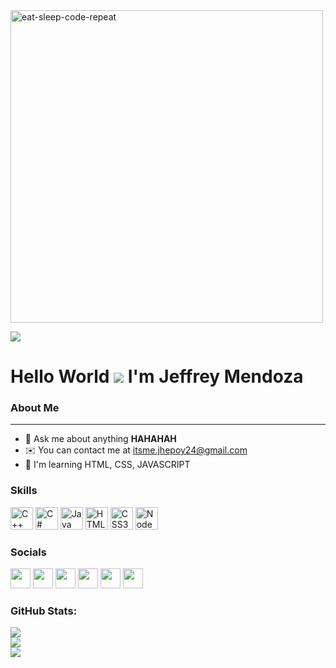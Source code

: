 
<img src="https://rare-gallery.com/uploads/posts/1236625-eat-sleep-code-repeat.jpg" alt="eat-sleep-code-repeat" width="500">


[![](https://visitcount.itsvg.in/api?id=jhepoy011&icon=2&color=2)](https://visitcount.itsvg.in)


Hello World ![](https://user-images.githubusercontent.com/18350557/176309783-0785949b-9127-417c-8b55-ab5a4333674e.gif) I'm Jeffrey Mendoza
========================================================================================================================================

### About Me
-------------------------
* 💬 Ask me about anything **HAHAHAH**
* ✉️  You can contact me at [itsme.jhepoy24@gmail.com](mailto:itsme.jhepoy24@gmail.com)
* 🧠  I'm learning HTML, CSS, JAVASCRIPT

### Skills

<p align="left">
<a href="https://docs.microsoft.com/en-us/cpp/?view=msvc-170" target="_blank" rel="noreferrer"><img src="https://raw.githubusercontent.com/danielcranney/readme-generator/main/public/icons/skills/cplusplus-colored.svg" width="36" height="36" alt="C++" /></a>
<a href="https://docs.microsoft.com/en-us/dotnet/csharp/" target="_blank" rel="noreferrer"><img src="https://raw.githubusercontent.com/danielcranney/readme-generator/main/public/icons/skills/csharp-colored.svg" width="36" height="36" alt="C#" /></a>
<a href="https://www.oracle.com/java/" target="_blank" rel="noreferrer"><img src="https://raw.githubusercontent.com/danielcranney/readme-generator/main/public/icons/skills/java-colored.svg" width="36" height="36" alt="Java" /></a>
<a href="https://developer.mozilla.org/en-US/docs/Glossary/HTML5" target="_blank" rel="noreferrer"><img src="https://raw.githubusercontent.com/danielcranney/readme-generator/main/public/icons/skills/html5-colored.svg" width="36" height="36" alt="HTML5" /></a>
<a href="https://www.w3.org/TR/CSS/#css" target="_blank" rel="noreferrer"><img src="https://raw.githubusercontent.com/danielcranney/readme-generator/main/public/icons/skills/css3-colored.svg" width="36" height="36" alt="CSS3" /></a>
<a href="https://nodejs.org/en/" target="_blank" rel="noreferrer"><img src="https://raw.githubusercontent.com/danielcranney/readme-generator/main/public/icons/skills/nodejs-colored.svg" width="36" height="36" alt="NodeJS" /></a>
</p>


### Socials

<p align="left"> 
<a href="https://discord.com/users/Jhepoy#2349" target="_blank" rel="noreferrer"><img src="https://raw.githubusercontent.com/danielcranney/readme-generator/main/public/icons/socials/discord.svg" width="32" height="32" /></a> 
<a href="https://www.facebook.com/ItsmeJHEPOY" target="_blank" rel="noreferrer"><img src="https://raw.githubusercontent.com/danielcranney/readme-generator/main/public/icons/socials/facebook.svg" width="32" height="32" /></a> 
<a href="https://www.github.com/Jhepoy011" target="_blank" rel="noreferrer"><img src="https://raw.githubusercontent.com/danielcranney/readme-generator/main/public/icons/socials/github-dark.svg" width="32" height="32" /></a> 
<a href="http://www.instagram.com/its_jhepoy" target="_blank" rel="noreferrer"><img src="https://raw.githubusercontent.com/danielcranney/readme-generator/main/public/icons/socials/instagram.svg" width="32" height="32" /></a> 
<a href="https://www.linkedin.com/in/jeffrey-mendoza-011" target="_blank" rel="noreferrer"><img src="https://raw.githubusercontent.com/danielcranney/readme-generator/main/public/icons/socials/linkedin.svg" width="32" height="32" /></a> 
<a href="https://www.youtube.com/c/UCVvslOle0RrQ3y6fTleUixA" target="_blank" rel="noreferrer"><img src="https://raw.githubusercontent.com/danielcranney/readme-generator/main/public/icons/socials/youtube.svg" width="32" height="32" /></a></p>

### GitHub Stats:

![](https://github-readme-stats.vercel.app/api?username=jhepoy011&theme=dark&hide_border=false&include_all_commits=true&count_private=true)<br/>
![](https://github-readme-streak-stats.herokuapp.com/?user=jhepoy011&theme=dark&hide_border=false)<br/>
![](https://github-readme-stats.vercel.app/api/top-langs/?username=jhepoy011&theme=dark&hide_border=false&include_all_commits=true&count_private=true&layout=compact)

